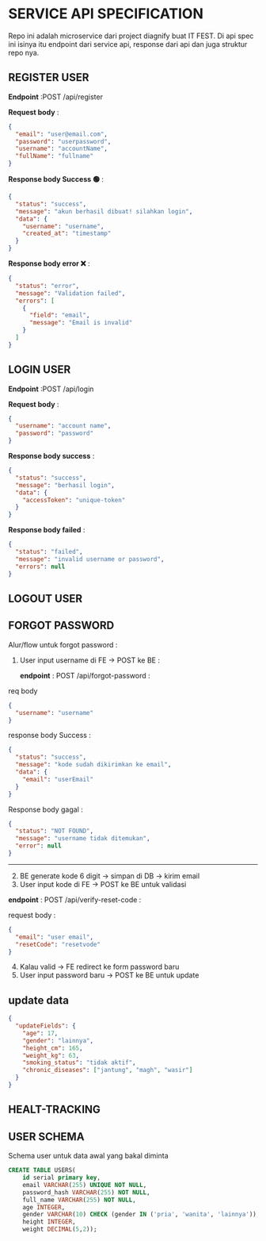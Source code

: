 # SERVICE API SPECIFICATION

Repo ini adalah microservice dari project diagnify buat IT FEST. Di api spec ini isinya itu
endpoint dari service api, response dari api dan juga struktur repo nya.

## REGISTER USER

**Endpoint** :POST /api/register

**Request body** :

```json
{
  "email": "user@email.com",
  "password": "userpassword",
  "username": "accountName",
  "fullName": "fullname"
}
```

**Response body Success 🟢** :

```json
{
  "status": "success",
  "message": "akun berhasil dibuat! silahkan login",
  "data": {
    "username": "username",
    "created_at": "timestamp"
  }
}
```

**Response body error ❌** :

```json
{
  "status": "error",
  "message": "Validation failed",
  "errors": [
    {
      "field": "email",
      "message": "Email is invalid"
    }
  ]
}
```

## LOGIN USER

**Endpoint** :POST /api/login

**Request body** :

```json
{
  "username": "account name",
  "password": "password"
}
```

**Response body success** :

```json
{
  "status": "success",
  "message": "berhasil login",
  "data": {
    "accessToken": "unique-token"
  }
}
```

**Response body failed** :

```json
{
  "status": "failed",
  "message": "invalid username or password",
  "errors": null
}
```

## LOGOUT USER

## FORGOT PASSWORD

Alur/flow untuk forgot password :

1. User input username di FE → POST ke BE :

   **endpoint** : POST /api/forgot-password :

req body

```json
{
  "username": "username"
}
```

response body Success :

```json
{
  "status": "success",
  "message": "kode sudah dikirimkan ke email",
  "data": {
    "email": "userEmail"
  }
}
```

Response body gagal :

```json
{
  "status": "NOT FOUND",
  "message": "username tidak ditemukan",
  "error": null
}
```

---

2. BE generate kode 6 digit → simpan di DB → kirim email
3. User input kode di FE → POST ke BE untuk validasi

**endpoint** : POST /api/verify-reset-code :

request body :

```json
{
  "email": "user email",
  "resetCode": "resetvode"
}
```

4. Kalau valid → FE redirect ke form password baru
5. User input password baru → POST ke BE untuk update

## update data

```json
{
  "updateFields": {
    "age": 17,
    "gender": "lainnya",
    "height_cm": 165,
    "weight_kg": 63,
    "smoking_status": "tidak aktif",
    "chronic_diseases": ["jantung", "magh", "wasir"]
  }
}
```

## HEALT-TRACKING

## USER SCHEMA

Schema user untuk data awal yang bakal diminta

```sql
CREATE TABLE USERS(
    id serial primary key,
    email VARCHAR(255) UNIQUE NOT NULL,
    password_hash VARCHAR(255) NOT NULL,
    full_name VARCHAR(255) NOT NULL,
    age INTEGER,
    gender VARCHAR(10) CHECK (gender IN ('pria', 'wanita', 'lainnya')),
    height INTEGER,
    weight DECIMAL(5,2));
```
